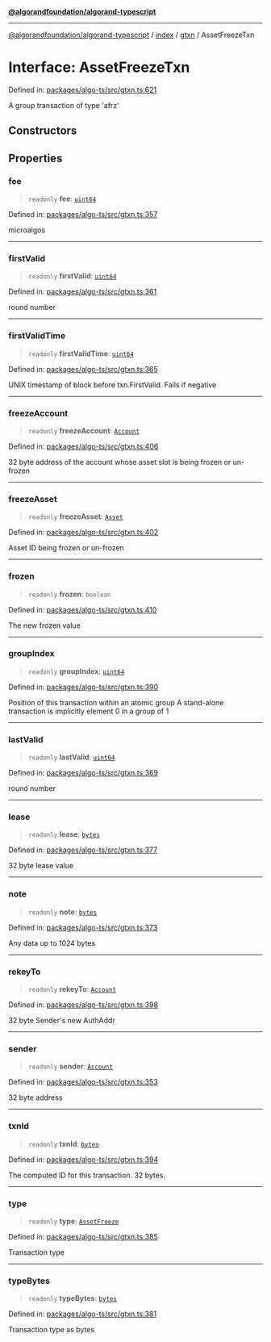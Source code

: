 [**@algorandfoundation/algorand-typescript**](../../../../README.md)

***

[@algorandfoundation/algorand-typescript](../../../../README.md) / [index](../../../README.md) / [gtxn](../README.md) / AssetFreezeTxn

# Interface: AssetFreezeTxn

Defined in: [packages/algo-ts/src/gtxn.ts:621](https://github.com/algorandfoundation/puya-ts/blob/main/packages/algo-ts/src/gtxn.ts#L621)

A group transaction of type 'afrz'

## Constructors

## Properties

### fee

> `readonly` **fee**: [`uint64`](../../../type-aliases/uint64.md)

Defined in: [packages/algo-ts/src/gtxn.ts:357](https://github.com/algorandfoundation/puya-ts/blob/main/packages/algo-ts/src/gtxn.ts#L357)

microalgos

***

### firstValid

> `readonly` **firstValid**: [`uint64`](../../../type-aliases/uint64.md)

Defined in: [packages/algo-ts/src/gtxn.ts:361](https://github.com/algorandfoundation/puya-ts/blob/main/packages/algo-ts/src/gtxn.ts#L361)

round number

***

### firstValidTime

> `readonly` **firstValidTime**: [`uint64`](../../../type-aliases/uint64.md)

Defined in: [packages/algo-ts/src/gtxn.ts:365](https://github.com/algorandfoundation/puya-ts/blob/main/packages/algo-ts/src/gtxn.ts#L365)

UNIX timestamp of block before txn.FirstValid. Fails if negative

***

### freezeAccount

> `readonly` **freezeAccount**: [`Account`](../../../type-aliases/Account.md)

Defined in: [packages/algo-ts/src/gtxn.ts:406](https://github.com/algorandfoundation/puya-ts/blob/main/packages/algo-ts/src/gtxn.ts#L406)

32 byte address of the account whose asset slot is being frozen or un-frozen

***

### freezeAsset

> `readonly` **freezeAsset**: [`Asset`](../../../type-aliases/Asset.md)

Defined in: [packages/algo-ts/src/gtxn.ts:402](https://github.com/algorandfoundation/puya-ts/blob/main/packages/algo-ts/src/gtxn.ts#L402)

Asset ID being frozen or un-frozen

***

### frozen

> `readonly` **frozen**: `boolean`

Defined in: [packages/algo-ts/src/gtxn.ts:410](https://github.com/algorandfoundation/puya-ts/blob/main/packages/algo-ts/src/gtxn.ts#L410)

The new frozen value

***

### groupIndex

> `readonly` **groupIndex**: [`uint64`](../../../type-aliases/uint64.md)

Defined in: [packages/algo-ts/src/gtxn.ts:390](https://github.com/algorandfoundation/puya-ts/blob/main/packages/algo-ts/src/gtxn.ts#L390)

Position of this transaction within an atomic group
A stand-alone transaction is implicitly element 0 in a group of 1

***

### lastValid

> `readonly` **lastValid**: [`uint64`](../../../type-aliases/uint64.md)

Defined in: [packages/algo-ts/src/gtxn.ts:369](https://github.com/algorandfoundation/puya-ts/blob/main/packages/algo-ts/src/gtxn.ts#L369)

round number

***

### lease

> `readonly` **lease**: [`bytes`](../../../type-aliases/bytes.md)

Defined in: [packages/algo-ts/src/gtxn.ts:377](https://github.com/algorandfoundation/puya-ts/blob/main/packages/algo-ts/src/gtxn.ts#L377)

32 byte lease value

***

### note

> `readonly` **note**: [`bytes`](../../../type-aliases/bytes.md)

Defined in: [packages/algo-ts/src/gtxn.ts:373](https://github.com/algorandfoundation/puya-ts/blob/main/packages/algo-ts/src/gtxn.ts#L373)

Any data up to 1024 bytes

***

### rekeyTo

> `readonly` **rekeyTo**: [`Account`](../../../type-aliases/Account.md)

Defined in: [packages/algo-ts/src/gtxn.ts:398](https://github.com/algorandfoundation/puya-ts/blob/main/packages/algo-ts/src/gtxn.ts#L398)

32 byte Sender's new AuthAddr

***

### sender

> `readonly` **sender**: [`Account`](../../../type-aliases/Account.md)

Defined in: [packages/algo-ts/src/gtxn.ts:353](https://github.com/algorandfoundation/puya-ts/blob/main/packages/algo-ts/src/gtxn.ts#L353)

32 byte address

***

### txnId

> `readonly` **txnId**: [`bytes`](../../../type-aliases/bytes.md)

Defined in: [packages/algo-ts/src/gtxn.ts:394](https://github.com/algorandfoundation/puya-ts/blob/main/packages/algo-ts/src/gtxn.ts#L394)

The computed ID for this transaction. 32 bytes.

***

### type

> `readonly` **type**: [`AssetFreeze`](../../../enumerations/TransactionType.md#assetfreeze)

Defined in: [packages/algo-ts/src/gtxn.ts:385](https://github.com/algorandfoundation/puya-ts/blob/main/packages/algo-ts/src/gtxn.ts#L385)

Transaction type

***

### typeBytes

> `readonly` **typeBytes**: [`bytes`](../../../type-aliases/bytes.md)

Defined in: [packages/algo-ts/src/gtxn.ts:381](https://github.com/algorandfoundation/puya-ts/blob/main/packages/algo-ts/src/gtxn.ts#L381)

Transaction type as bytes
